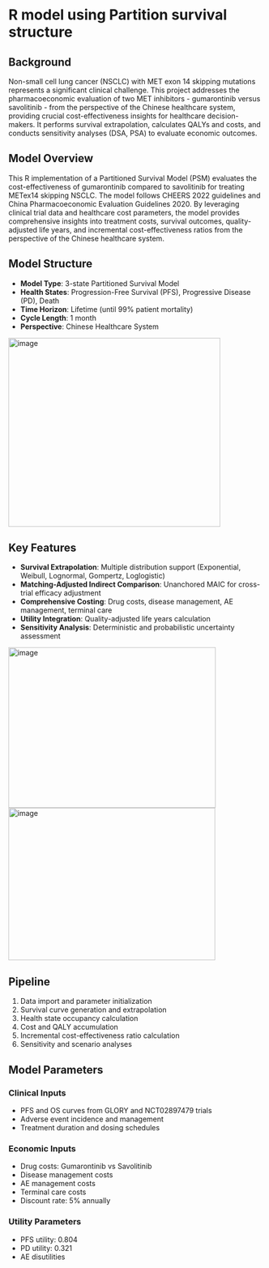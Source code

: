 # R model using Partition survival structure

## Background
Non-small cell lung cancer (NSCLC) with MET exon 14 skipping mutations represents a significant clinical challenge. This project addresses the pharmacoeconomic evaluation of two MET inhibitors - gumarontinib versus savolitinib - from the perspective of the Chinese healthcare system, providing crucial cost-effectiveness insights for healthcare decision-makers. It performs survival extrapolation, calculates QALYs and costs, and conducts sensitivity analyses (DSA, PSA) to evaluate economic outcomes.

## Model Overview
This R implementation of a Partitioned Survival Model (PSM) evaluates the cost-effectiveness of gumarontinib compared to savolitinib for treating METex14 skipping NSCLC. The model follows CHEERS 2022 guidelines and China Pharmacoeconomic Evaluation Guidelines 2020. By leveraging clinical trial data and healthcare cost parameters, the model provides comprehensive insights into treatment costs, survival outcomes, quality-adjusted life years, and incremental cost-effectiveness ratios from the perspective of the Chinese healthcare system.

## Model Structure
- **Model Type**: 3-state Partitioned Survival Model
- **Health States**: Progression-Free Survival (PFS), Progressive Disease (PD), Death
- **Time Horizon**: Lifetime (until 99% patient mortality)
- **Cycle Length**: 1 month
- **Perspective**: Chinese Healthcare System
<img width="418" height="373" alt="image" src="https://github.com/user-attachments/assets/fc0376f9-8759-41fb-b076-cf752f25eddc" />

## Key Features
- **Survival Extrapolation**: Multiple distribution support (Exponential, Weibull, Lognormal, Gompertz, Loglogistic)
- **Matching-Adjusted Indirect Comparison**: Unanchored MAIC for cross-trial efficacy adjustment
- **Comprehensive Costing**: Drug costs, disease management, AE management, terminal care
- **Utility Integration**: Quality-adjusted life years calculation
- **Sensitivity Analysis**: Deterministic and probabilistic uncertainty assessment
<img width="409" height="317" alt="image" src="https://github.com/user-attachments/assets/7219a9b9-bf48-41d2-8601-279dcdf62a5e" />
<img width="408" height="301" alt="image" src="https://github.com/user-attachments/assets/83ee6571-4bc8-4b25-8149-4a8e47158686" />

## Pipeline
1. Data import and parameter initialization
2. Survival curve generation and extrapolation
3. Health state occupancy calculation
4. Cost and QALY accumulation
5. Incremental cost-effectiveness ratio calculation
6. Sensitivity and scenario analyses

## Model Parameters
### Clinical Inputs
- PFS and OS curves from GLORY and NCT02897479 trials
- Adverse event incidence and management
- Treatment duration and dosing schedules

### Economic Inputs
- Drug costs: Gumarontinib vs Savolitinib
- Disease management costs
- AE management costs
- Terminal care costs
- Discount rate: 5% annually

### Utility Parameters
- PFS utility: 0.804
- PD utility: 0.321
- AE disutilities

